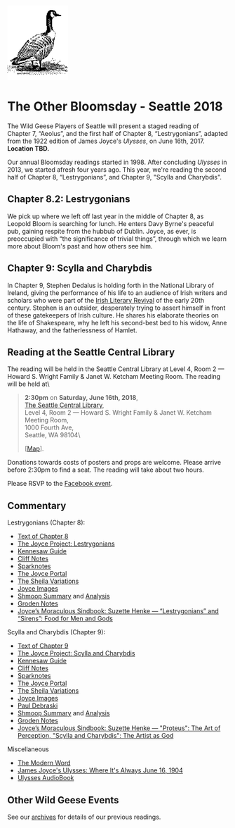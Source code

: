 [![[Goose]](../../images/goose.gif)](../../index.html)

The Other Bloomsday - Seattle 2018
==================================

The Wild Geese Players of Seattle will present a staged reading of
Chapter 7, “Aeolus”, and the first half of Chapter 8, “Lestrygonians”,
adapted from the 1922 edition of James Joyce's *Ulysses*, on June 16th,
2017.\
 **Location TBD.**

Our annual Bloomsday readings started in 1998. After concluding
*Ulysses* in 2013, we started afresh four years ago. This year, we're
reading the second half of Chapter 8, “Lestrygonians”, and Chapter 9,
"Scylla and Charybdis".

Chapter 8.2: Lestrygonians
--------------------------

We pick up where we left off last year in the middle of Chapter 8, as
Leopold Bloom is searching for lunch. He enters Davy Byrne's peaceful
pub, gaining respite from the hubbub of Dublin. Joyce, as ever, is
preoccupied with “the significance of trivial things”, through which we
learn more about Bloom's past and how others see him.

Chapter 9: Scylla and Charybdis
-------------------------------

In Chapter 9, Stephen Dedalus is holding forth in the National Library
of Ireland, giving the performance of his life to an audience of Irish
writers and scholars who were part of the [Irish Literary
Revival](http://libapps.libraries.uc.edu/exhibits/irish-lit/sample-page/)
of the early 20th century. Stephen is an outsider, desperately trying to
assert himself in front of these gatekeepers of Irish culture. He shares
his elaborate theories on the life of Shakespeare, why he left his
second-best bed to his widow, Anne Hathaway, and the fatherlessness of
Hamlet.

Reading at the Seattle Central Library
--------------------------------------

The reading will be held in the Seattle Central Library at Level 4, Room
2 — Howard S. Wright Family & Janet W. Ketcham Meeting Room. The reading
will be held at\

> **2:30pm** on **Saturday, June 16th, 2018**,\
>  [The Seattle Central
> Library](https://www.spl.org/hours-and-locations/central-library),\
>  Level 4, Room 2 — Howard S. Wright Family & Janet W. Ketcham Meeting
> Room,\
>  1000 Fourth Ave,\
>  Seattle, WA 98104\
>
> [[Map](https://maps.google.com/maps?q=1000+Fourth+Avenue,+Seattle,+WA+98104)].

Donations towards costs of posters and props are welcome. Please arrive
before 2:30pm to find a seat. The reading will take about two hours.

Please RSVP to the [Facebook
event](https://www.facebook.com/events/467481080263824/).

Commentary
----------

Lestrygonians (Chapter 8):

-   [Text of Chapter
    8](http://www.online-literature.com/james_joyce/ulysses/8/)
-   [The Joyce Project:
    Lestrygonians](http://m.joyceproject.com/chapters/lestry.html)
-   [Kennesaw
    Guide](http://web.archive.org/web/20120513110015/http://ksumail.kennesaw.edu:80/~mglosup/ulysses/lystrygon.htm)
-   [Cliff
    Notes](http://www.cliffsnotes.com/literature/u/ulysses/summary-and-analysis/chapter-8)
-   [Sparknotes](http://www.sparknotes.com/lit/ulysses/section8.rhtml)
-   [The Joyce
    Portal](http://web.archive.org/web/20130409060521/http://www.robotwisdom.com/jaj/ulysses/index.html#lestryg)
-   [The Sheila Variations](http://www.sheilaomalley.com/?p=7580)
-   [Joyce Images](http://www.joyceimages.com/chapter/08/)
-   [Shmoop
    Summary](http://www.shmoop.com/ulysses-joyce/episode-8-lestrygonians-summary.html)
    and
    [Analysis](http://www.shmoop.com/ulysses-joyce/lestrygonians-analysis-summary.html)
-   [Groden Notes](http://www.michaelgroden.com/notes/open08.html)
-   [Joyce’s Moraculous Sindbook: Suzette Henke — “Lestrygonians” and
    “Sirens”: Food for Men and
    Gods](https://ohiostatepress.org/books/Complete%20PDFs/Henke%20Joyces/08.pdf)

Scylla and Charybdis (Chapter 9):

-   [Text of Chapter
    9](http://www.online-literature.com/james_joyce/ulysses/9/)
-   [The Joyce Project: Scylla and
    Charybdis](http://m.joyceproject.com/chapters/scylla.html)
-   [Kennesaw
    Guide](http://web.archive.org/web/20120618124805/http://ksumail.kennesaw.edu/~mglosup/ulysses/scylla.htm)
-   [Cliff
    Notes](http://www.cliffsnotes.com/literature/u/ulysses/summary-and-analysis/chapter-9)
-   [Sparknotes](http://www.sparknotes.com/lit/ulysses/section9.rhtml)
-   [The Joyce
    Portal](http://web.archive.org/web/20130409060521/http://www.robotwisdom.com/jaj/ulysses/index.html#scylla)
-   [The Sheila Variations](http://www.sheilaomalley.com/?p=7581)
-   [Joyce Images](http://www.joyceimages.com/chapter/09/)
-   [Paul
    Debraski](https://ijustreadaboutthat.wordpress.com/2010/07/26/james-joyce%E2%80%93week-3-ulysses-1922/)
-   [Shmoop
    Summary](http://www.shmoop.com/ulysses-joyce/episode-9-scylla-and-charybdis-summary.html)
    and
    [Analysis](http://www.shmoop.com/ulysses-joyce/scylla-and-charybdis-analysis-summary.html)
-   [Groden Notes](http://www.michaelgroden.com/notes/open09.html)
-   [Joyce’s Moraculous Sindbook: Suzette Henke — "Proteus": The Art of
    Perception, "Scylla and Charybdis": The Artist as
    God](https://ohiostatepress.org/books/Complete%20PDFs/Henke%20Joyces/05.pdf)

Miscellaneous

-   [The Modern
    Word](http://web.archive.org/web/20150423131232/http://www.themodernword.com/joyce/)
-   [James Joyce's Ulysses: Where It's Always June 16,
    1904](http://loki.stockton.edu/~kinsellt/projects/ulysses/ulysses.html)
-   [Ulysses AudioBook](http://archive.org/details/Ulysses-Audiobook)

Other Wild Geese Events
-----------------------

See our [archives](../../archives.html) for details of our previous
readings.
